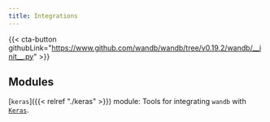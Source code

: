 ```yaml
---
title: Integrations
---
```

<!-- Insert buttons and diff -->

{{< cta-button githubLink="https://www.github.com/wandb/wandb/tree/v0.19.2/wandb/__init__.py" >}}

## Modules

[`keras`]({{< relref "./keras" >}}) module: Tools for integrating `wandb` with [`Keras`](https://keras.io/).
